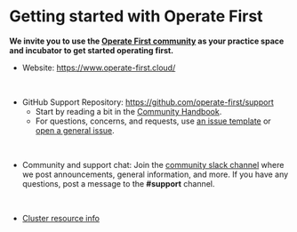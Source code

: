 <!-- #region -->

# Getting started with Operate First

**We invite you to use the [Operate First community](community_vision.md) as your practice space and incubator to get started operating first.**

- Website: https://www.operate-first.cloud/

<br/>

- GitHub Support Repository: https://github.com/operate-first/support
  - Start by reading a bit in the [Community Handbook](https://old.operate-first.cloud/community-handbook/).
  - For questions, concerns, and requests, use [an issue template](https://github.com/operate-first/support/issues/new/choose) or [open a general issue](https://github.com/operate-first/support/issues).

<br/>

- Community and support chat: Join the [community slack channel](https://operatefirst.slack.com/join/shared_invite/zt-o2gn4wn8-O39g7sthTAuPCvaCNRnLww#/shared-invite/email) where we post announcements, general information, and more. If you have any questions, post a message to the **#support** channel.

<br/>

- [Cluster resource info](https://www.operate-first.cloud/apps/content/README.html#environments)

<br/>

<!-- #endregion -->
